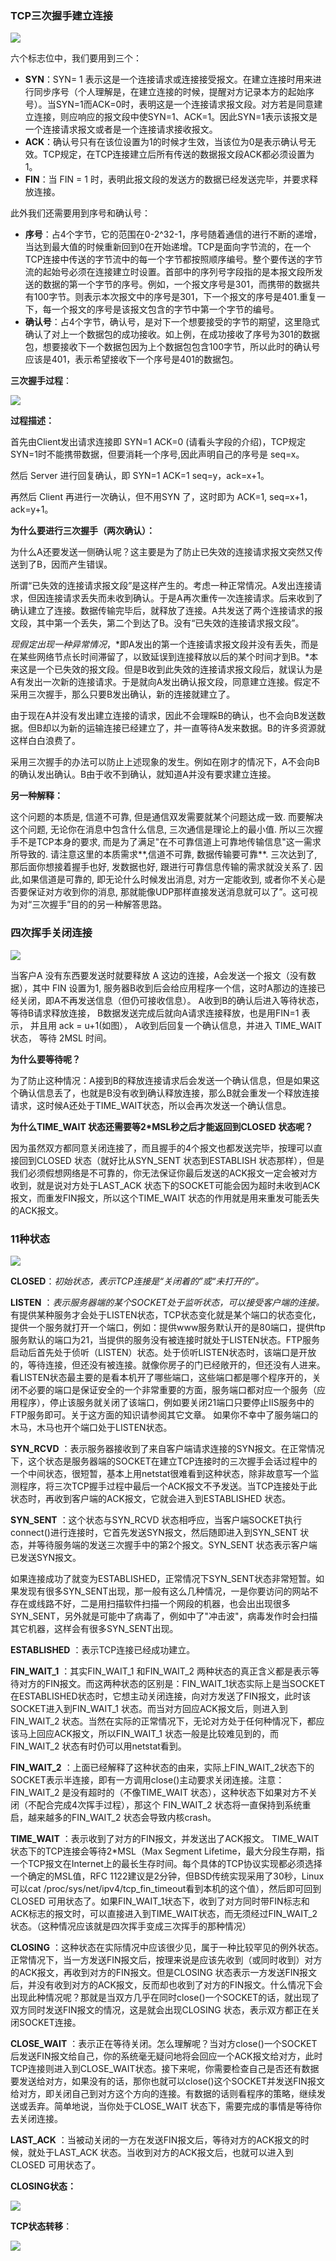 ### TCP三次握手建立连接

![](PICTURES/TCP首部.png)

六个标志位中，我们要用到三个：

- **SYN**：SYN=  1 表示这是一个连接请求或连接接受报文。在建立连接时用来进行同步序号（个人理解是，在建立连接的时候，提醒对方记录本方的起始序号）。当SYN=1而ACK=0时，表明这是一个连接请求报文段。对方若是同意建立连接，则应响应的报文段中使SYN=1、ACK=1。因此SYN=1表示该报文是一个连接请求报文或者是一个连接请求接收报文。
- **ACK**：确认号只有在该位设置为1的时候才生效，当该位为0是表示确认号无效。TCP规定，在TCP连接建立后所有传送的数据报文段ACK都必须设置为1。
- **FIN**：当 FIN = 1 时，表明此报文段的发送方的数据已经发送完毕，并要求释放连接。

此外我们还需要用到序号和确认号：

- **序号**：占4个字节，它的范围在0-2^32-1，序号随着通信的进行不断的递增，当达到最大值的时候重新回到0在开始递增。TCP是面向字节流的，在一个TCP连接中传送的字节流中的每一个字节都按照顺序编号。整个要传送的字节流的起始号必须在连接建立时设置。首部中的序列号字段指的是本报文段所发送的数据的第一个字节的序号。例如，一个报文序号是301，而携带的数据共有100字节。则表示本次报文中的序号是301，下一个报文的序号是401.重复一下，每一个报文的序号是该报文包含的字节中第一个字节的编号。
- **确认号**：占4个字节，确认号，是对下一个想要接受的字节的期望，这里隐式确认了对上一个数据包的成功接收。如上例，在成功接收了序号为301的数据包，想要接收下一个数据包因为上个数据包包含100字节，所以此时的确认号应该是401，表示希望接收下一个序号是401的数据包。

**三次握手过程**：

![](PICTURES/TCP三次握手.png)

**过程描述：**

首先由Client发出请求连接即 SYN=1 ACK=0 (请看头字段的介绍)，TCP规定SYN=1时不能携带数据，但要消耗一个序号,因此声明自己的序号是 seq=x。

然后 Server 进行回复确认，即 SYN=1 ACK=1 seq=y，ack=x+1。

再然后 Client 再进行一次确认，但不用SYN 了，这时即为 ACK=1, seq=x+1，ack=y+1。

**为什么要进行三次握手（两次确认）：**

为什么A还要发送一侧确认呢？这主要是为了防止已失效的连接请求报文突然又传送到了B，因而产生错误。

所谓“已失效的连接请求报文段”是这样产生的。考虑一种正常情况。A发出连接请求，但因连接请求丢失而未收到确认。于是A再次重传一次连接请求。后来收到了确认建立了连接。数据传输完毕后，就释放了连接。A共发送了两个连接请求的报文段，其中第一个丢失，第二个到达了B。没有“已失效的连接请求报文段”。

*现假定出现一种异常情况*，*即A发出的第一个连接请求报文段并没有丢失，而是在某些网络节点长时间滞留了，以致延误到连接释放以后的某个时间才到B。*本来这是一个已失效的报文段。但是B收到此失效的连接请求报文段后，就误认为是A有发出一次新的连接请求。于是就向A发出确认报文段，同意建立连接。假定不采用三次握手，那么只要B发出确认，新的连接就建立了。

由于现在A并没有发出建立连接的请求，因此不会理睬B的确认，也不会向B发送数据。但B却以为新的运输连接已经建立了，并一直等待A发来数据。B的许多资源就这样白白浪费了。

采用三次握手的办法可以防止上述现象的发生。例如在刚才的情况下，A不会向B的确认发出确认。B由于收不到确认，就知道A并没有要求建立连接。

**另一种解释：**

这个问题的本质是, 信道不可靠, 但是通信双发需要就某个问题达成一致. 而要解决这个问题,  无论你在消息中包含什么信息, 三次通信是理论上的最小值. 所以三次握手不是TCP本身的要求,  而是为了满足"在不可靠信道上可靠地传输信息"这一需求所导致的. 请注意这里的本质需求**,信道不可靠, 数据传输要可靠**. 三次达到了,  那后面你想接着握手也好, 发数据也好, 跟进行可靠信息传输的需求就没关系了. 因此,如果信道是可靠的, 即无论什么时候发出消息,  对方一定能收到, 或者你不关心是否要保证对方收到你的消息,  那就能像UDP那样直接发送消息就可以了”。这可视为对“三次握手”目的的另一种解答思路。

### 四次挥手关闭连接

![](PICTURES/TCP四次握手.png)

当客户A 没有东西要发送时就要释放 A 这边的连接，A会发送一个报文（没有数据），其中 FIN 设置为1,  服务器B收到后会给应用程序一个信，这时A那边的连接已经关闭，即A不再发送信息（但仍可接收信息）。  A收到B的确认后进入等待状态，等待B请求释放连接， B数据发送完成后就向A请求连接释放，也是用FIN=1 表示， 并且用 ack =  u+1(如图）， A收到后回复一个确认信息，并进入 TIME_WAIT 状态， 等待 2MSL 时间。

**为什么要等待呢？**

为了防止这种情况：A接到B的释放连接请求后会发送一个确认信息，但是如果这个确认信息丢了，也就是B没有收到确认释放连接，那么B就会重发一个释放连接请求，这时候A还处于TIME_WAIT状态，所以会再次发送一个确认信息。

**为什么TIME_WAIT 状态还需要等2\*MSL秒之后才能返回到CLOSED 状态呢？**

因为虽然双方都同意关闭连接了，而且握手的4个报文也都发送完毕，按理可以直接回到CLOSED 状态（就好比从SYN_SENT  状态到ESTABLISH  状态那样），但是我们必须假想网络是不可靠的，你无法保证你最后发送的ACK报文一定会被对方收到，就是说对方处于LAST_ACK  状态下的SOCKET可能会因为超时未收到ACK报文，而重发FIN报文，所以这个TIME_WAIT 状态的作用就是用来重发可能丢失的ACK报文。

### 11种状态

![](PICTURES/TCP过程.png)

**CLOSED**：*初始状态，表示TCP连接是“关闭着的”或“未打开的”。*

**LISTEN** ：*表示服务器端的某个SOCKET处于监听状态，可以接受客户端的连接。*
有提供某种服务才会处于LISTEN状态，TCP状态变化就是某个端口的状态变化，提供一个服务就打开一个端口，例如：提供www服务默认开的是80端口，提供ftp服务默认的端口为21，当提供的服务没有被连接时就处于LISTEN状态。FTP服务启动后首先处于侦听（LISTEN）状态。处于侦听LISTEN状态时，该端口是开放的，等待连接，但还没有被连接。就像你房子的门已经敞开的，但还没有人进来。
    看LISTEN状态最主要的是看本机开了哪些端口，这些端口都是哪个程序开的，关闭不必要的端口是保证安全的一个非常重要的方面，服务端口都对应一个服务（应用程序），停止该服务就关闭了该端口，例如要关闭21端口只要停止IIS服务中的FTP服务即可。关于这方面的知识请参阅其它文章。
    如果你不幸中了服务端口的木马，木马也开个端口处于LISTEN状态。

**SYN_RCVD** ：表示服务器接收到了来自客户端请求连接的SYN报文。在正常情况下，这个状态是服务器端的SOCKET在建立TCP连接时的三次握手会话过程中的一个中间状态，很短暂，基本上用netstat很难看到这种状态，除非故意写一个监测程序，将三次TCP握手过程中最后一个ACK报文不予发送。当TCP连接处于此状态时，再收到客户端的ACK报文，它就会进入到ESTABLISHED 状态。

**SYN_SENT** ：这个状态与SYN_RCVD 状态相呼应，当客户端SOCKET执行connect()进行连接时，它首先发送SYN报文，然后随即进入到SYN_SENT 状态，并等待服务端的发送三次握手中的第2个报文。SYN_SENT 状态表示客户端已发送SYN报文。

 如果连接成功了就变为ESTABLISHED，正常情况下SYN_SENT状态非常短暂。如果发现有很多SYN_SENT出现，那一般有这么几种情况，一是你要访问的网站不存在或线路不好，二是用扫描软件扫描一个网段的机器，也会出出现很多SYN_SENT，另外就是可能中了病毒了，例如中了"冲击波"，病毒发作时会扫描其它机器，这样会有很多SYN_SENT出现。

**ESTABLISHED** ：表示TCP连接已经成功建立。

**FIN_WAIT_1** ：其实FIN_WAIT_1 和FIN_WAIT_2  两种状态的真正含义都是表示等待对方的FIN报文。而这两种状态的区别是：FIN_WAIT_1状态实际上是当SOCKET在ESTABLISHED状态时，它想主动关闭连接，向对方发送了FIN报文，此时该SOCKET进入到FIN_WAIT_1 状态。而当对方回应ACK报文后，则进入到FIN_WAIT_2  状态。当然在实际的正常情况下，无论对方处于任何种情况下，都应该马上回应ACK报文，所以FIN_WAIT_1  状态一般是比较难见到的，而FIN_WAIT_2 状态有时仍可以用netstat看到。

**FIN_WAIT_2** ：上面已经解释了这种状态的由来，实际上FIN_WAIT_2状态下的SOCKET表示半连接，即有一方调用close()主动要求关闭连接。注意：FIN_WAIT_2 是没有超时的（不像TIME_WAIT 状态），这种状态下如果对方不关闭（不配合完成4次挥手过程），那这个 FIN_WAIT_2  状态将一直保持到系统重启，越来越多的FIN_WAIT_2 状态会导致内核crash。

**TIME_WAIT** ：表示收到了对方的FIN报文，并发送出了ACK报文。 TIME_WAIT状态下的TCP连接会等待2*MSL（Max Segment  Lifetime，最大分段生存期，指一个TCP报文在Internet上的最长生存时间。每个具体的TCP协议实现都必须选择一个确定的MSL值，RFC  1122建议是2分钟，但BSD传统实现采用了30秒，Linux可以cat /proc/sys/net/ipv4/tcp_fin_timeout看到本机的这个值），然后即可回到CLOSED  可用状态了。如果FIN_WAIT_1状态下，收到了对方同时带FIN标志和ACK标志的报文时，可以直接进入到TIME_WAIT状态，而无须经过FIN_WAIT_2状态。（这种情况应该就是四次挥手变成三次挥手的那种情况）

**CLOSING** ：这种状态在实际情况中应该很少见，属于一种比较罕见的例外状态。正常情况下，当一方发送FIN报文后，按理来说是应该先收到（或同时收到）对方的ACK报文，再收到对方的FIN报文。但是CLOSING  状态表示一方发送FIN报文后，并没有收到对方的ACK报文，反而却也收到了对方的FIN报文。什么情况下会出现此种情况呢？那就是当双方几乎在同时close()一个SOCKET的话，就出现了双方同时发送FIN报文的情况，这是就会出现CLOSING 状态，表示双方都正在关闭SOCKET连接。

**CLOSE_WAIT** ：表示正在等待关闭。怎么理解呢？当对方close()一个SOCKET后发送FIN报文给自己，你的系统毫无疑问地将会回应一个ACK报文给对方，此时TCP连接则进入到CLOSE_WAIT状态。接下来呢，你需要检查自己是否还有数据要发送给对方，如果没有的话，那你也就可以close()这个SOCKET并发送FIN报文给对方，即关闭自己到对方这个方向的连接。有数据的话则看程序的策略，继续发送或丢弃。简单地说，当你处于CLOSE_WAIT 状态下，需要完成的事情是等待你去关闭连接。

**LAST_ACK** ：当被动关闭的一方在发送FIN报文后，等待对方的ACK报文的时候，就处于LAST_ACK 状态。当收到对方的ACK报文后，也就可以进入到CLOSED 可用状态了。



**CLOSING状态：**

![](PICTURES/TCP_CLOSING状态.png)

**TCP状态转移**：

![](PICTURES/TCP状态转移.png)